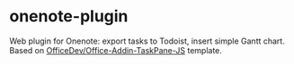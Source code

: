 # onenote-plugin
Web plugin for Onenote: export tasks to Todoist, insert simple Gantt chart.
Based on [OfficeDev/Office-Addin-TaskPane-JS](https://github.com/OfficeDev/Office-Addin-TaskPane-JS) template.